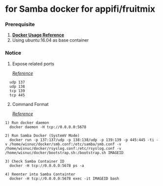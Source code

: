 # for Samba docker for appifi/fruitmix

### Prerequisite
  1. [**Docker Usage Reference**](https://github.com/JiangWeiGitHub/Docker)
  2. Using ubuntu:16.04 as base container

### Notice
  1. Expose related ports<p>
  [*Reference*](https://www.samba.org/~tpot/articles/firewall.html)<p>
  
  ```
    udp 137
    udp 138
    tcp 139
    tcp 445
  ```
  2. Command Format<p>
  [*Reference*](https://github.com/docker/docker/issues/7459)<p>

  ```
  1) Run docker daemon
    docker daemon -H tcp://0.0.0.0:5678
  
  2) Run Samba Docker (SystemV Mode)
    docker run -p 137:137/udp -p 138:138/udp -p 139:139 -p 445:445 -ti -v /home/wisnuc/docker/smb.conf:/etc/samba/smb.conf -v /home/wisnuc/docker/rsyslog.conf:/etc/rsyslog.conf -v /home/wisnuc/docker/bootstrap.sh:/bootstrap.sh IMAGEID

  3) Check Samba Container ID
    docker -H tcp://0.0.0.0:5678 ps -a

  4) Reenter into Samba Containter
    docker -H tcp://0.0.0.0:5678 exec -it IMAGEID bash
  ```
